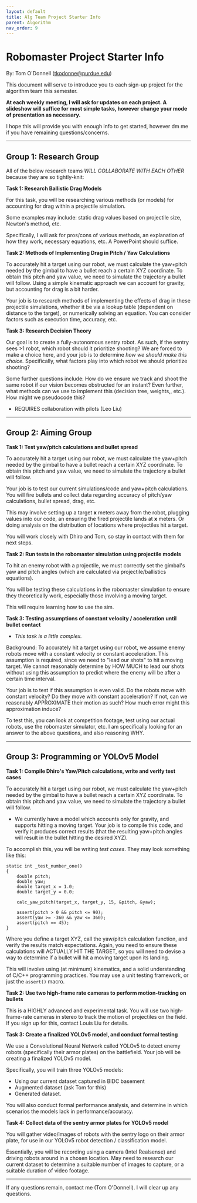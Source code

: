 ```yaml
---
layout: default
title: Alg Team Project Starter Info
parent: Algorithm
nav_order: 9
---
```


# Robomaster Project Starter Info
By: Tom O'Donnell (tkodonne@purdue.edu)

This document will serve to introduce you to each sign-up project for the algorithm team this semester. 

**At each weekly meeting, I will ask for updates on each project. A slideshow will suffice for most simple tasks, however change your mode of presentation as necessary.**

I hope this will provide you with enough info to get started, however dm me if you have remaining questions/concerns.

***
## Group 1: Research Group
All of the below research teams *WILL COLLABORATE WITH EACH OTHER* because they are so tightly-knit:


**Task 1: Research Ballistic Drag Models**

For this task, you will be researching various methods (or models) for accounting for drag within a projectile simulation. 

Some examples may include: static drag values based on projectile size, Newton's method, etc.

Specifically, I will ask for pros/cons of various methods, an explanation of how they work, necessary equations, etc. A PowerPoint should suffice.

**Task 2: Methods of Implementing Drag in Pitch / Yaw Calculations**

To accurately hit a target using our robot, we must calculate the yaw+pitch needed by the gimbal to have a bullet reach a certain XYZ coordinate. To obtain this pitch and yaw value, we need to simulate the trajectory a bullet will follow. Using a simple kinematic approach we can account for gravity, but accounting for drag is a bit harder. 

Your job is to research methods of implementing the effects of drag in these projectile simulations, whether it be via a lookup table (dependent on distance to the target), or numerically solving an equation. You can consider factors such as execution time, accuracy, etc.

**Task 3: Research Decision Theory**

Our goal is to create a fully-autonomous sentry robot. As such, if the sentry sees >1 robot, which robot should it prioritize shooting? We are forced to make a choice here, and your job is to determine *how we should make this choice.* Specifically, what factors play into which robot we should prioritize shooting? 

Some further questions include: How do we ensure we track and shoot the same robot if our vision becomes obstructed for an instant? Even further, what methods can we use to implement this (decision tree, weights,, etc.). How might we pseudocode this? 
- REQUIRES collaboration with pilots (Leo Liu)

***

## Group 2: Aiming Group


**Task 1: Test yaw/pitch calculations and bullet spread**

To accurately hit a target using our robot, we must calculate the yaw+pitch needed by the gimbal to have a bullet reach a certain XYZ coordinate. To obtain this pitch and yaw value, we need to simulate the trajectory a bullet will follow.

Your job is to test our current simulations/code and yaw+pitch calculations. You will fire bullets and collect data regarding accuracy of pitch/yaw calculations, bullet spread, drag, etc.

This may involve setting up a target **x** meters away from the robot, plugging values into our code, an ensuring the fired projectile lands at **x** meters. Or doing analysis on the distribution of locations where projectiles hit a target.

You will work closely with Dhiro and Tom, so stay in contact with them for next steps.

**Task 2: Run tests in the robomaster simulation using projectile models**

To hit an enemy robot with a projectile, we must correctly set the gimbal's yaw and pitch angles (which are calculated via projectile/ballistics equations). 

You will be testing these calculations in the robomaster simulation to ensure they theoretically work, especially those involving a moving target.

This will require learning how to use the sim.

**Task 3: Testing assumptions of constant velocity / acceleration until bullet contact**
- *This task is a little complex.*

Background: To accurately hit a target using our robot, we assume enemy robots move with a constant velocity or constant acceleration. This assumption is required, since we need to "lead our shots" to hit a moving target. We cannot reasonably determine by HOW MUCH to lead our shots without using this assumption to predict where the enemy will be after a certain time interval.

Your job is to test if this assumption is even valid. Do the robots move with constant velocity? Do they move with constant acceleration? If not, can we reasonably APPROXIMATE their motion as such? How much error might this approximation induce?


To test this, you can look at competition footage, test using our actual robots, use the robomaster simulator, etc. I am specifically looking for an answer to the above questions, and also reasoning WHY. 

***
## Group 3: Programming or YOLOv5 Model

**Task 1: Compile Dhiro's Yaw/Pitch calculations, write and verify test cases**

To accurately hit a target using our robot, we must calculate the yaw+pitch needed by the gimbal to have a bullet reach a certain XYZ coordinate. To obtain this pitch and yaw value, we need to simulate the trajectory a bullet will follow.

- We currently have a model which accounts only for gravity, and supports hitting a moving target. Your job is to compile this code, and verify it produces correct results (that the resulting yaw+pitch angles will result in the bullet hitting the desired XYZ).

To accomplish this, you will be writing *test cases*. They may look something like this:

```
static int _test_number_one() 
{ 
	double pitch; 
	double yaw; 
	double target_x = 1.0; 
	double target_y = 0.0; 

	calc_yaw_pitch(target_x, target_y, 15, &pitch, &yaw); 
	
	assert(pitch > 0 && pitch <= 90); 
	assert(yaw >= -360 && yaw <= 360); 
	assert(pitch == 45); 
}
```
Where you define a target XYZ, call the yaw/pitch calculation function, and verify the results match expectations. Again, you need to ensure these calculations will ACTUALLY HIT THE TARGET, so you will need to devise a way to determine if a bullet will hit a moving target upon its landing.

This will involve using (at minimum) kinematics, and a solid understanding of C/C++ programming practices. You may use a unit testing framework, or just the `assert()` macro.

**Task 2: Use two high-frame rate cameras to perform motion-tracking on bullets**

This is a HIGHLY advanced and experimental task. You will use two high-frame-rate cameras in stereo to track the motion of projectiles on the field. If you sign up for this, contact Louis Liu for details.

**Task 3: Create a finalized YOLOv5 model, and conduct formal testing**

We use a Convolutional Neural Network called YOLOv5 to detect enemy robots (specifically their armor plates) on the battlefield. Your job will be creating a finalized YOLOv5 model.

Specifically, you will train three YOLOv5 models:
- Using our current dataset captured in BIDC basement
-  Augmented dataset (ask Tom for this)
- Generated dataset.

You will also conduct formal performance analysis, and determine in which scenarios the models lack in performance/accuracy.

**Task 4: Collect data of the sentry armor plates for YOLOv5 model**

You will gather video/images of robots with the sentry logo on their armor plate, for use in our YOLOv5 robot detection / classification model. 

Essentially, you will be recording using a camera (Intel Realsense) and driving robots around in a chosen location. May need to research our current dataset to determine a suitable number of images to capture, or a suitable duration of video footage. 

***
If any questions remain, contact me (Tom O'Donnell). I will clear up any questions.
